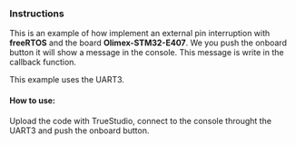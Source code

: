 ### Instructions
This is an example of how implement  an external pin interruption with **freeRTOS**  and the board **Olimex-STM32-E407**. We you push the onboard button it will show a message in the console. This message is write in the callback function.

This example uses the UART3.
#### How to use:


Upload the code with TrueStudio, connect to the console throught the UART3 and push the onboard button.
